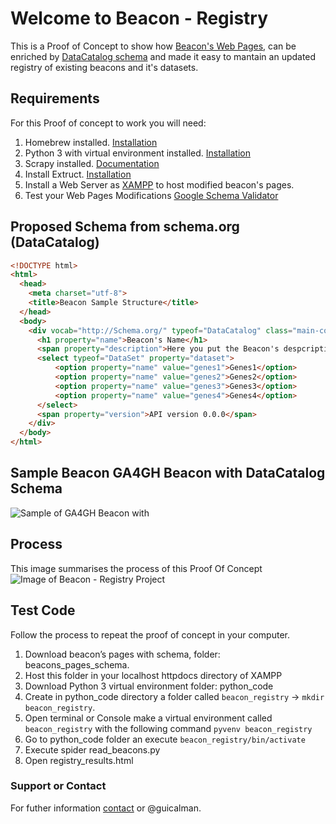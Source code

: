 # Welcome to Beacon - Registry

This is a Proof of Concept to show how [Beacon's Web Pages](https://beacon-network.org/#/), can be enriched by [DataCatalog schema](http://schema.org/DataCatalog) and made it easy to mantain an updated registry of existing beacons and it's datasets.

## Requirements
For this Proof of concept to work you will need:
1. Homebrew installed. [Installation](https://brew.sh/)
2. Python 3 with virtual environment installed. [Installation](https://www.digitalocean.com/community/tutorials/how-to-install-python-3-and-set-up-a-local-programming-environment-on-macos)
3. Scrapy installed. [Documentation](https://doc.scrapy.org/en/latest/intro/tutorial.html)
4. Install Extruct. [Installation](https://github.com/scrapinghub/extruct)
5. Install a Web Server as [XAMPP](https://www.apachefriends.org/index.html) to host modified beacon's pages.
6. Test your Web Pages Modifications [Google Schema Validator](https://search.google.com/structured-data/testing-tool)

## Proposed Schema from schema.org (DataCatalog)
```html
<!DOCTYPE html>
<html>
  <head>
    <meta charset="utf-8">
    <title>Beacon Sample Structure</title>
  </head>
  <body>
    <div vocab="http://Schema.org/" typeof="DataCatalog" class="main-container">
      <h1 property="name">Beacon's Name</h1>
      <span property="description">Here you put the Beacon's despcription</span>
      <select typeof="DataSet" property="dataset">
          <option property="name" value="genes1">Genes1</option>
          <option property="name" value="genes2">Genes2</option>
          <option property="name" value="genes3">Genes3</option>
          <option property="name" value="genes4">Genes4</option>
      </select>
      <span property="version">API version 0.0.0</span>
    </div>
  </body>
</html>
```
## Sample Beacon GA4GH Beacon with DataCatalog Schema
![Sample of GA4GH Beacon with ](http://gdurl.com/SI21)

## Process
This image summarises the process of this Proof Of Concept
![Image of Beacon - Registry Project](http://gdurl.com/MJFd)

## Test Code
Follow the process to repeat the proof of concept in your computer.
1. Download beacon’s pages with schema, folder: beacons_pages_schema.
2. Host this folder in your localhost httpdocs directory of XAMPP
3. Download Python 3 virtual environment folder: python_code 
4. Create in python_code directory a folder called `beacon_registry` -> `mkdir beacon_registry`.
5. Open terminal or Console make a virtual environment called `beacon_registry` with the following command `pyvenv beacon_registry`
6. Go to python_code folder an execute `beacon_registry/bin/activate`
7. Execute spider read_beacons.py
8. Open registry_results.html

### Support or Contact

For futher information [contact](mailto:guillermo.calderon@elixir-europe.org) or @guicalman.
